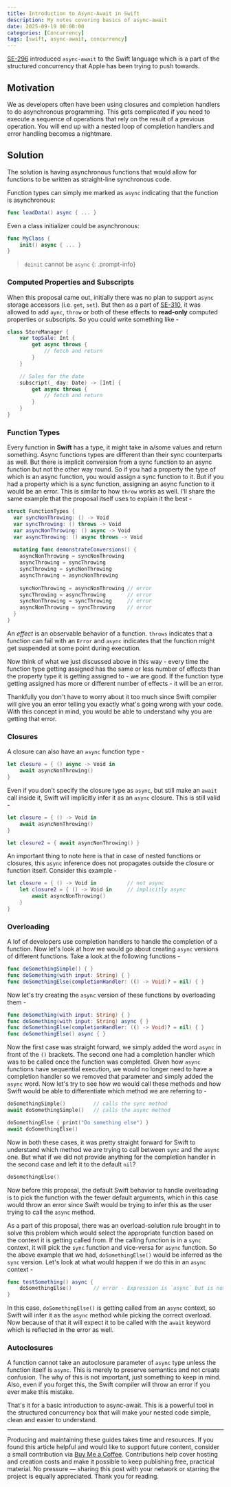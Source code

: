 ```yaml
---
title: Introduction to Async-Await in Swift
description: My notes covering basics of async-await
date: 2025-09-19 00:00:00
categories: [Concurrency]
tags: [swift, async-await, concurrency]
---
```


[SE-296](https://github.com/swiftlang/swift-evolution/blob/main/proposals/0296-async-await.md) introduced `async-await` to the Swift language which is a part of the structured concurrency that Apple has been trying to push towards.

## Motivation
We as developers often have been using closures and completion handlers to do asynchronous programming. This gets complicated if you need to execute a sequence of operations that rely on the result of a previous operation. You will end up with a nested loop of completion handlers and error handling becomes a nightmare.

## Solution
The solution is having asynchronous functions that would allow for functions to be written as straight-line synchronous code.

Function types can simply me marked as `async` indicating that the function is asynchronous:

```swift
func loadData() async { ... }
```

Even a class initializer could be asynchronous:

```swift
func MyClass {
    init() async { ... }
}
```

> `deinit` cannot be `async`
{: .prompt-info}

### Computed Properties and Subscripts
When this proposal came out, initially there was no plan to support `async` storage accessors (i.e. `get`, `set`). But then as a part of [SE-310](https://github.com/swiftlang/swift-evolution/blob/main/proposals/0310-effectful-readonly-properties.md), it was allowed to add `aync`, `throw` or both of these effects to **read-only** computed properties or subscripts. So you could write something like -

```swift
class StoreManager {
    var topSale: Int {
        get async throws {
            // fetch and return
        }
    }

    // Sales for the date
    subscript(_ day: Date) -> [Int] {
        get async throws {
            // fetch and return
        }
    }
}
```

### Function Types
Every function in **Swift** has a type, it might take in a/some values and return something. Async functions types are different than their sync counterparts as well. But there is implicit conversion from a sync function to an async function but not the other way round. So if you had a property the type of which is an async function, you would assign a sync function to it. But if you had a property which is a sync function, assigning an async function to it would be an error. This is similar to how `throw` works as well. I'll share the same example that the proposal itself uses to explain it the best -

```swift
struct FunctionTypes {
  var syncNonThrowing: () -> Void
  var syncThrowing: () throws -> Void
  var asyncNonThrowing: () async -> Void
  var asyncThrowing: () async throws -> Void
  
  mutating func demonstrateConversions() {
    asyncNonThrowing = syncNonThrowing
    asyncThrowing = syncThrowing
    syncThrowing = syncNonThrowing
    asyncThrowing = asyncNonThrowing
    
    syncNonThrowing = asyncNonThrowing // error
    syncThrowing = asyncThrowing       // error
    syncNonThrowing = syncThrowing     // error
    asyncNonThrowing = syncThrowing    // error
  }
}
```

An *effect* is an observable behavior of a function. `throws` indicates that a function can fail with an `Error` and `async` indicates that the function might get suspended at some point during execution. 

Now think of what we just discussed above in this way - every time the function type getting assigned has the same or less number of effects than the property type it is getting assigned to - we are good. If the function type getting assigned has more or different number of effects - it will be an error. 

Thankfully you don't have to worry about it too much since Swift compiler will give you an error telling you exactly what's going wrong with your code. With this concept in mind, you would be able to understand why you are getting that error.

### Closures
A closure can also have an `async` function type -

```swift
let closure = { () async -> Void in
    await asyncNonThrowing()
}
```

Even if you don't specify the closure type as `async`, but still make an `await` call inside it, Swift will implicitly infer it as an `async` closure. This is still valid - 

```swift
let closure = { () -> Void in
    await asyncNonThrowing()
}

let closure2 = { await asyncNonThrowing() }
```

An important thing to note here is that in case of nested functions or closures, this `async` inference does not propagates outside the closure or function itself. Consider this example - 

```swift
let closure = { () -> Void in          // not async
    let closure2 = { () -> Void in     // implicitly async
        await asyncNonThrowing()
    }
}
```

### Overloading
A lof of developers use completion handlers to handle the completion of a function. Now let's look at how we would go about creating `async` versions of different functions. Take a look at the following functions - 

```swift
func doSomethingSimple() { }
func doSomething(with input: String) { }
func doSomethingElse(completionHandler: (() -> Void)? = nil) { }
```

Now let's try creating the `async` version of these functions by overloading them - 

```swift
func doSomething(with input: String) { }
func doSomething(with input: String) async { }
func doSomethingElse(completionHandler: (() -> Void)? = nil) { }
func doSomethingElse() async { }
```

Now the first case was straight forward, we simply added the word `async` in front of the `()` brackets. The second one had a completion handler which was to be called once the function was completed. Given how `async` functions have sequential execution, we would no longer need to have a completion handler so we removed that parameter and simply added the `async` word. Now let's try to see how we would call these methods and how Swift would be able to differentiate which method we are referring to -

```swift
doSomethingSimple()         // calls the sync method
await doSomethingSimple()   // calls the async method

doSomethingElse { print("Do something else") }
await doSomethingElse()
```

Now in both these cases, it was pretty straight forward for Swift to understand which method we are trying to call between `sync` and the `async` one. But what if we did not provide anything for the completion handler in the second case and left it to the default `nil`?

```swift
doSomethingElse()
```

Now before this proposal, the default Swift behavior to handle overloading is to pick the function with the fewer default arguments, which in this case would throw an error since Swift would be trying to infer this as the user trying to call the `async` method.


As a part of this proposal, there was an overload-solution rule brought in to solve this problem which would select the appropriate function based on the context it is getting called from. If the calling function is in a `sync` context, it will pick the `sync` function and vice-versa for `async` function. So the above example that we had, `doSomethingElse()` would be inferred as the `sync` version. Let's look at what would happen if we do this in an `async` context - 

```swift
func testSomething() async {
    doSomethingElse()       // error - Expression is `async` but is not marked with `await`
}
```

In this case, `doSomethingElse()` is getting called from an `async` context, so Swift will infer it as the `async` method while picking the correct overload. Now because of that it will expect it to be called with the `await` keyword which is reflected in the error as well.

### Autoclosures

A function cannot take an autoclosure parameter of `async` type unless the function itself is `async`. This is merely to preserve semantics and not create confusion. The why of this is not important, just something to keep in mind. Also, even if you forget this, the Swift compiler will throw an error if you ever make this mistake.

That's it for a basic introduction to async-await. This is a powerful tool in the structured concurrency box that will make your nested code simple, clean and easier to understand. 

---

Producing and maintaining these guides takes time and resources. If you found this article helpful and would like to support future content, consider a small contribution via [Buy Me a Coffee](https://buymeacoffee.com/swiftsimplified). Contributions help cover hosting and creation costs and make it possible to keep publishing free, practical material. No pressure — sharing this post with your network or starring the project is equally appreciated. Thank you for reading.